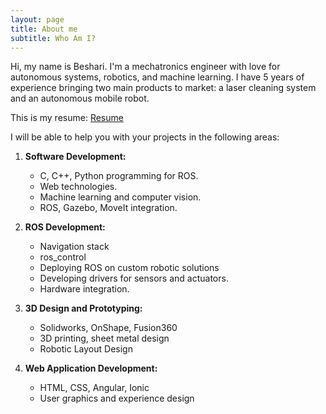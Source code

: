 ```yaml
---
layout: page
title: About me
subtitle: Who Am I?
---
```


Hi, my name is Beshari.
I'm a mechatronics engineer with love for autonomous systems, robotics, and machine learning. I have 5 years of experience bringing two main products to market: a laser cleaning system and an autonomous mobile robot.

This is my resume: [Resume](/assets/PDF/Beshari_Jama.pdf)

I will be able to help you with your projects in the following areas:
1. **Software Development:**
   - C, C++, Python programming for ROS.
   - Web technologies.
   - Machine learning and computer vision.
   - ROS, Gazebo, MoveIt integration.

2. **ROS Development:**
    - Navigation stack
    <!-- - Localization stack -->
    - ros_control
    <!-- - cartographer, slam_toolbox, AMCL -->
    - Deploying ROS on custom robotic solutions
    - Developing drivers for sensors and actuators.
    - Hardware integration.

2. **3D Design and Prototyping:**
   - Solidworks, OnShape, Fusion360
   - 3D printing, sheet metal design
   - Robotic Layout Design

3. **Web Application Development:**
   - HTML, CSS, Angular, Ionic
   - User graphics and experience design
